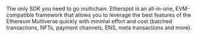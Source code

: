 The only SDK you need to go multichain. Etherspot is an all-in-one, EVM-compatible framework that allows you to leverage the best features of the Ethereum Multiverse quickly with minimal effort and cost (batched transactions, NFTs, payment channels, ENS, meta transactions and more).